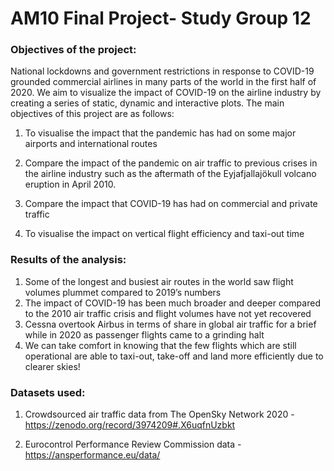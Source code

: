 

# AM10 Final Project- Study Group 12

### Objectives of the project:

National lockdowns and government restrictions in response to COVID-19 grounded commercial airlines in many parts of the world in the first half of 2020. We aim to visualize the impact of COVID-19 on the airline industry by creating a series of static, dynamic and interactive plots. The main objectives of this project are as follows:

1. To visualise the impact that the pandemic has had on some major airports and international routes

2. Compare the impact of the pandemic on air traffic to previous crises in the airline industry such as the aftermath of the Eyjafjallajökull volcano eruption in April 2010.

3. Compare the impact that COVID-19 has had on commercial and private traffic 

4. To visualise the impact on vertical flight efficiency and taxi-out time

### Results of the analysis:

1. Some of the longest and busiest air routes in the world saw flight volumes plummet compared to 2019’s numbers
2. The impact of COVID-19 has been much broader and deeper compared to the 2010 air traffic crisis and flight volumes have not yet recovered
3. Cessna overtook Airbus in terms of share in global air traffic for a brief while in 2020 as passenger flights came to a grinding halt
4. We can take comfort in knowing that the few flights which are still operational are able to taxi-out, take-off and land more efficiently due to clearer skies!


### Datasets used:

1. Crowdsourced air traffic data from The OpenSky Network 2020 - <https://zenodo.org/record/3974209#.X6uqfnUzbkt>

2.  Eurocontrol Performance Review Commission data - <https://ansperformance.eu/data/>








